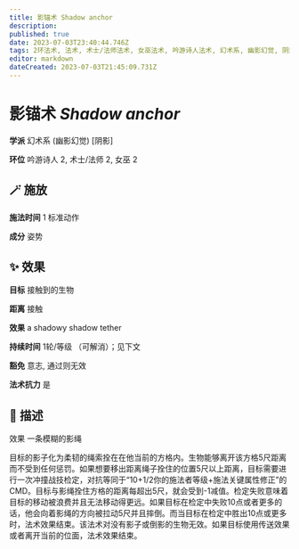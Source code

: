 ```yaml
---
title: 影锚术 Shadow anchor
description: 
published: true
date: 2023-07-03T23:40:44.746Z
tags: 2环法术, 法术, 术士/法师法术, 女巫法术, 吟游诗人法术, 幻术系, 幽影幻觉, 阴影
editor: markdown
dateCreated: 2023-07-03T21:45:09.731Z
---
```


# **影锚术** *Shadow anchor*

**学派** 幻术系 (幽影幻觉) \[阴影\] 

**环位** 吟游诗人 2, 术士/法师 2, 女巫 2

## 🪄 施放

**施法时间** 1 标准动作

**成分** 姿势

## ✨ 效果 

**目标** 接触到的生物 

**距离** 接触 

**效果** a shadowy shadow tether 

**持续时间** 1轮/等级 （可解消）；见下文 

**豁免** 意志, 通过则无效

**法术抗力** 是

## 📖 描述

效果              一条模糊的影绳

目标的影子化为柔韧的绳索拴在在他当前的方格内。生物能够离开该方格5尺距离而不受到任何惩罚。如果想要移出距离绳子拴住的位置5尺以上距离，目标需要进行一次冲撞战技检定，对抗等同于“10+1/2你的施法者等级+施法关键属性修正”的CMD。目标与影绳拴住方格的距离每超出5尺，就会受到-1减值。检定失败意味着目标的移动被浪费并且无法移动得更远。如果目标在检定中失败10点或者更多的话，他会向着影绳的方向被拉动5尺并且摔倒。而当目标在检定中胜出10点或更多时，法术效果结束。该法术对没有影子或倒影的生物无效。如果目标使用传送效果或者离开当前的位面，法术效果结束。
    